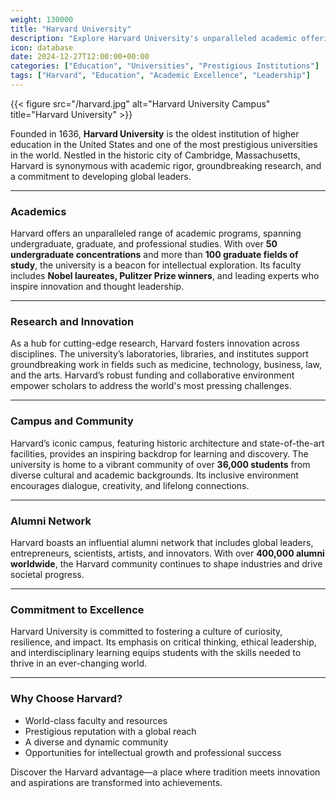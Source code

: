 ```yaml
---
weight: 130000
title: "Harvard University"
description: "Explore Harvard University's unparalleled academic offerings, groundbreaking research, and commitment to fostering global leaders."
icon: database
date: 2024-12-27T12:00:00+00:00
categories: ["Education", "Universities", "Prestigious Institutions"]
tags: ["Harvard", "Education", "Academic Excellence", "Leadership"]
---
```


{{< figure src="/harvard.jpg" alt="Harvard University Campus" title="Harvard University" >}}

Founded in 1636, **Harvard University** is the oldest institution of higher education in the United States and one of the most prestigious universities in the world. Nestled in the historic city of Cambridge, Massachusetts, Harvard is synonymous with academic rigor, groundbreaking research, and a commitment to developing global leaders.

---

### Academics

Harvard offers an unparalleled range of academic programs, spanning undergraduate, graduate, and professional studies. With over **50 undergraduate concentrations** and more than **100 graduate fields of study**, the university is a beacon for intellectual exploration. Its faculty includes **Nobel laureates, Pulitzer Prize winners**, and leading experts who inspire innovation and thought leadership.

---

### Research and Innovation

As a hub for cutting-edge research, Harvard fosters innovation across disciplines. The university’s laboratories, libraries, and institutes support groundbreaking work in fields such as medicine, technology, business, law, and the arts. Harvard’s robust funding and collaborative environment empower scholars to address the world's most pressing challenges.

---

### Campus and Community

Harvard’s iconic campus, featuring historic architecture and state-of-the-art facilities, provides an inspiring backdrop for learning and discovery. The university is home to a vibrant community of over **36,000 students** from diverse cultural and academic backgrounds. Its inclusive environment encourages dialogue, creativity, and lifelong connections.

---

### Alumni Network

Harvard boasts an influential alumni network that includes global leaders, entrepreneurs, scientists, artists, and innovators. With over **400,000 alumni worldwide**, the Harvard community continues to shape industries and drive societal progress.

---

### Commitment to Excellence

Harvard University is committed to fostering a culture of curiosity, resilience, and impact. Its emphasis on critical thinking, ethical leadership, and interdisciplinary learning equips students with the skills needed to thrive in an ever-changing world.

---

### Why Choose Harvard?

- World-class faculty and resources
- Prestigious reputation with a global reach
- A diverse and dynamic community
- Opportunities for intellectual growth and professional success

Discover the Harvard advantage—a place where tradition meets innovation and aspirations are transformed into achievements.
